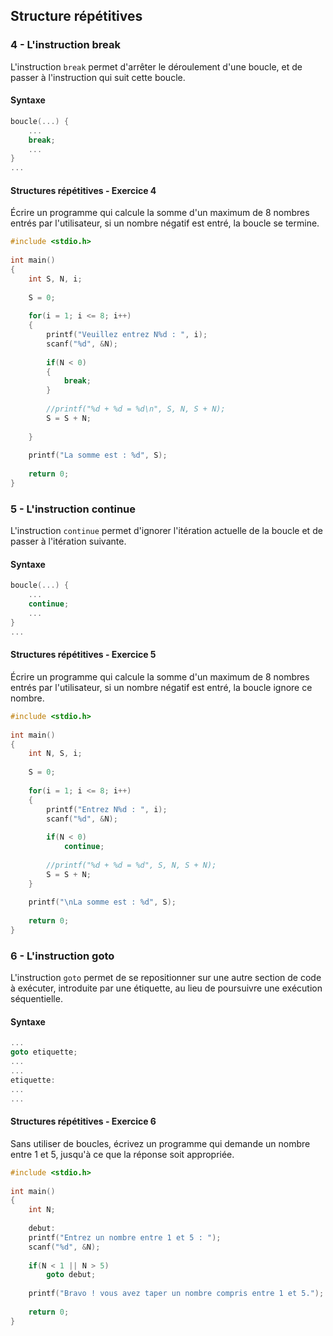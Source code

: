 

## Structure répétitives
### 4 - L'instruction break

L'instruction `break` permet d'arrêter le déroulement d'une boucle, et de passer à l'instruction qui suit cette boucle.

#### Syntaxe 

``` C
boucle(...) {
	...
	break;
	...
}
...
```


#### Structures répétitives - Exercice 4

Écrire un programme qui calcule la somme d'un maximum de 8 nombres entrés par l'utilisateur, si un nombre négatif est entré, la boucle se termine.

``` C
#include <stdio.h>  
  
int main()  
{  
    int S, N, i;  
  
    S = 0;  
  
    for(i = 1; i <= 8; i++)  
    {  
        printf("Veuillez entrez N%d : ", i);  
        scanf("%d", &N);  
  
        if(N < 0)  
        {  
            break;  
        }  
  
        //printf("%d + %d = %d\n", S, N, S + N);  
        S = S + N;  
  
    }  
  
    printf("La somme est : %d", S);  
  
    return 0;  
}
```


### 5 - L'instruction continue

L'instruction `continue` permet d'ignorer l'itération actuelle de la boucle et de passer à l'itération suivante.

#### Syntaxe 

``` C
boucle(...) {
	...
	continue;
	...
}
...
```


#### Structures répétitives - Exercice 5

Écrire un programme qui calcule la somme d'un maximum de 8 nombres entrés par l'utilisateur, si un nombre négatif est entré, la boucle ignore ce nombre.

``` C
#include <stdio.h>  
  
int main()  
{  
    int N, S, i;  
  
    S = 0;  
  
    for(i = 1; i <= 8; i++)  
    {  
        printf("Entrez N%d : ", i);  
        scanf("%d", &N);  
  
        if(N < 0)  
            continue;  
  
        //printf("%d + %d = %d", S, N, S + N);  
        S = S + N;  
    }  
  
    printf("\nLa somme est : %d", S);  
  
    return 0;  
}
```


### 6 - L'instruction goto

L'instruction `goto` permet de se repositionner sur une autre section de code à exécuter, introduite par une étiquette, au lieu de poursuivre une exécution séquentielle.

#### Syntaxe 

``` C
...
goto etiquette;
...
...
etiquette:
...
...
```


#### Structures répétitives - Exercice 6

Sans utiliser de boucles, écrivez un programme qui demande un nombre entre 1 et 5, jusqu'à ce que la réponse soit appropriée.

``` C
#include <stdio.h>  
  
int main()  
{  
    int N;  
  
    debut:  
    printf("Entrez un nombre entre 1 et 5 : ");  
    scanf("%d", &N);  
  
    if(N < 1 || N > 5)  
        goto debut;  
  
    printf("Bravo ! vous avez taper un nombre compris entre 1 et 5.");  
  
    return 0;  
}
```


